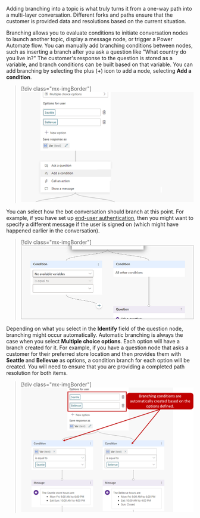 Adding branching into a topic is what truly turns it from a one-way path into a multi-layer conversation. Different forks and paths ensure that the customer is provided data and resolutions based on the current situation.

Branching allows you to evaluate conditions to initiate conversation nodes to launch another topic, display a message node, or trigger a Power Automate flow. You can manually add branching conditions between nodes, such as inserting a branch after you ask a question like "What country do you live in?" The customer's response to the question is stored as a variable, and branch conditions can be built based on that variable. You can add branching by selecting the plus (**+**) icon to add a node, selecting **Add a condition**.

> [!div class="mx-imgBorder"]
> [![Add a condition, either for a branch based on a condition or for all other conditions.](../media/3-1.png)](../media/3-1.png#lightbox)

You can select how the bot conversation should branch at this point. For example, if you have set up [end-user authentication](https://docs.microsoft.com/power-virtual-agents/advanced-end-user-authentication/?azure-portal=true), then you might want to specify a different message if the user is signed on (which might have happened earlier in the conversation).

> [!div class="mx-imgBorder"]
> [![Choose a variable](../media/3-1-1.png)](../media/3-1-1.png#lightbox)

Depending on what you select in the **Identify** field of the question node, branching might occur automatically. Automatic branching is always the case when you select **Multiple choice options**. Each option will have a branch created for it. For example, if you have a question node that asks a customer for their preferred store location and then provides them with **Seattle** and **Bellevue** as options, a condition branch for each option will be created. You will need to ensure that you are providing a completed path resolution for both items.

> [!div class="mx-imgBorder"]
> [![Branching conditions are automatically created based on the options defined.](../media/3-2.png)](../media/3-2.png#lightbox)
